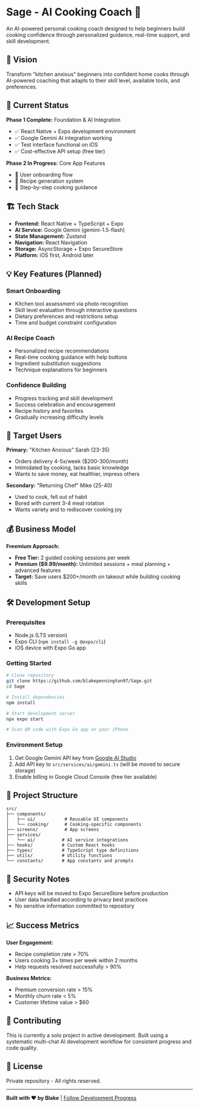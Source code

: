 # Sage - AI Cooking Coach 🍳

An AI-powered personal cooking coach designed to help beginners build cooking confidence through personalized guidance, real-time support, and skill development.

## 🎯 Vision

Transform "kitchen anxious" beginners into confident home cooks through AI-powered coaching that adapts to their skill level, available tools, and preferences.

## 🚀 Current Status

**Phase 1 Complete:** Foundation & AI Integration  
- ✅ React Native + Expo development environment  
- ✅ Google Gemini AI integration working  
- ✅ Test interface functional on iOS  
- ✅ Cost-effective API setup (free tier)  

**Phase 2 In Progress:** Core App Features  
- 🔄 User onboarding flow  
- 🔄 Recipe generation system  
- 🔄 Step-by-step cooking guidance  

## 🏗 Tech Stack

- **Frontend:** React Native + TypeScript + Expo
- **AI Service:** Google Gemini (gemini-1.5-flash)
- **State Management:** Zustand
- **Navigation:** React Navigation
- **Storage:** AsyncStorage + Expo SecureStore
- **Platform:** iOS first, Android later

## 💡 Key Features (Planned)

### Smart Onboarding
- Kitchen tool assessment via photo recognition
- Skill level evaluation through interactive questions
- Dietary preferences and restrictions setup
- Time and budget constraint configuration

### AI Recipe Coach
- Personalized recipe recommendations
- Real-time cooking guidance with help buttons
- Ingredient substitution suggestions
- Technique explanations for beginners

### Confidence Building
- Progress tracking and skill development
- Success celebration and encouragement
- Recipe history and favorites
- Gradually increasing difficulty levels

## 🎪 Target Users

**Primary:** "Kitchen Anxious" Sarah (23-35)
- Orders delivery 4-5x/week ($200-300/month)
- Intimidated by cooking, lacks basic knowledge
- Wants to save money, eat healthier, impress others

**Secondary:** "Returning Chef" Mike (25-40)
- Used to cook, fell out of habit
- Bored with current 3-4 meal rotation
- Wants variety and to rediscover cooking joy

## 💰 Business Model

**Freemium Approach:**
- **Free Tier:** 2 guided cooking sessions per week
- **Premium ($9.99/month):** Unlimited sessions + meal planning + advanced features
- **Target:** Save users $200+/month on takeout while building cooking skills

## 🛠 Development Setup

### Prerequisites
- Node.js (LTS version)
- Expo CLI (`npm install -g @expo/cli`)
- iOS device with Expo Go app

### Getting Started
```bash
# Clone repository
git clone https://github.com/blakepennington97/Sage.git
cd Sage

# Install dependencies
npm install

# Start development server
npx expo start

# Scan QR code with Expo Go app on your iPhone
```

### Environment Setup
1. Get Google Gemini API key from [Google AI Studio](https://aistudio.google.com/)
2. Add API key to `src/services/ai/gemini.ts` (will be moved to secure storage)
3. Enable billing in Google Cloud Console (free tier available)

## 📁 Project Structure

```
src/
├── components/
│   ├── ui/           # Reusable UI components
│   └── cooking/      # Cooking-specific components
├── screens/          # App screens
├── services/
│   └── ai/          # AI service integrations
├── hooks/           # Custom React hooks
├── types/           # TypeScript type definitions
├── utils/           # Utility functions
└── constants/       # App constants and prompts
```

## 🔐 Security Notes

- API keys will be moved to Expo SecureStore before production
- User data handled according to privacy best practices
- No sensitive information committed to repository

## 📈 Success Metrics

**User Engagement:**
- Recipe completion rate > 70%
- Users cooking 3+ times per week within 2 months
- Help requests resolved successfully > 90%

**Business Metrics:**
- Premium conversion rate > 15%
- Monthly churn rate < 5%
- Customer lifetime value > $60

## 🤝 Contributing

This is currently a solo project in active development. Built using a systematic multi-chat AI development workflow for consistent progress and code quality.

## 📄 License

Private repository - All rights reserved.

---

**Built with ❤️ by Blake** | [Follow Development Progress](./PROGRESS_LOG.md)